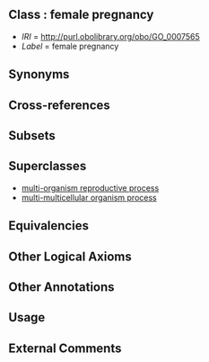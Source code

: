 
## Class : female pregnancy

 * *IRI* = http://purl.obolibrary.org/obo/GO_0007565
 * *Label* = female pregnancy

## Synonyms


## Cross-references


## Subsets


## Superclasses

 * [multi-organism reproductive process](../../GO/03/GO_0044703.md)
 * [multi-multicellular organism process](../../GO/06/GO_0044706.md)

## Equivalencies


## Other Logical Axioms


## Other Annotations


## Usage


## External Comments

